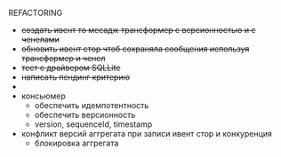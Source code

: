 REFACTORING

- ~~создать ивент то месадж трансформер с версионностью и с ченелами~~
- ~~обновить ивент стор чтоб сохраняла сообщения используя трансформер и ченел~~
- ~~тест с драйвером SQLLite~~
- ~~написать пендинг критерию~~
- 
- консьюмер
  - обеспечить идемпотентность
  - обеспечить версионность
  - version, sequenceId, timestamp
- конфликт версий аггрегата при записи ивент стор и конкуренция
  - блокировка аггрегата